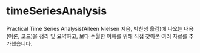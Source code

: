 # timeSeriesAnalysis
Practical Time Series Analysis(Aileen Nielsen 지음, 박찬성 옮김)에 나오는 내용(이론, 코드)을 정리 및 요약하고, 보다 수월한 이해를 위해 직접 찾아본 여러 자료를 추가했습니다.
